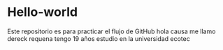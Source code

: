 # Hello-world
Este repositorio es para practicar el flujo de GitHub
hola causa me llamo dereck requena tengo 19 años estudio en la universidad ecotec 
